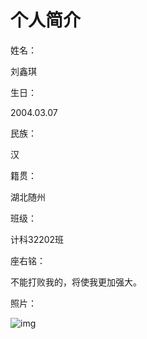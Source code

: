 # 个人简介

姓名：

刘鑫琪

生日：

2004.03.07

民族：

汉

籍贯：

湖北随州

班级：

计科32202班

座右铭：

不能打败我的，将使我更加强大。

照片：

![img](https://cdn.jsdelivr.net/gh/lxq2201/imgs@master/markdown-imgs/202212101123790.gif)